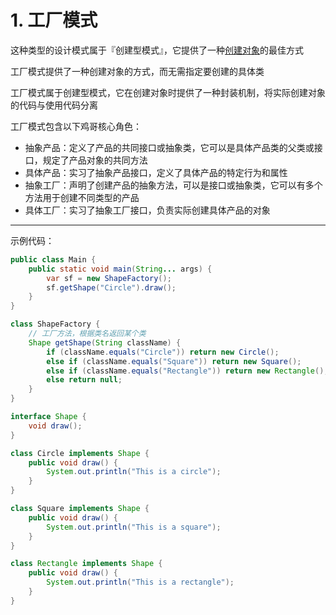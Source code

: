 # 1. 工厂模式

这种类型的设计模式属于『创建型模式』，它提供了一种<u>创建对象</u>的最佳方式

工厂模式提供了一种创建对象的方式，而无需指定要创建的具体类

工厂模式属于创建型模式，它在创建对象时提供了一种封装机制，将实际创建对象的代码与使用代码分离

工厂模式包含以下鸡哥核心角色：

- 抽象产品：定义了产品的共同接口或抽象类，它可以是具体产品类的父类或接口，规定了产品对象的共同方法
- 具体产品：实习了抽象产品接口，定义了具体产品的特定行为和属性
- 抽象工厂：声明了创建产品的抽象方法，可以是接口或抽象类，它可以有多个方法用于创建不同类型的产品
- 具体工厂：实习了抽象工厂接口，负责实际创建具体产品的对象

---

示例代码：

```java
public class Main {
    public static void main(String... args) {
        var sf = new ShapeFactory();
        sf.getShape("Circle").draw();
    }
}

class ShapeFactory {
    // 工厂方法，根据类名返回某个类
    Shape getShape(String className) {
        if (className.equals("Circle")) return new Circle();
        else if (className.equals("Square")) return new Square();
        else if (className.equals("Rectangle")) return new Rectangle();
        else return null;
    }
}

interface Shape {
    void draw();
}

class Circle implements Shape {
    public void draw() {
        System.out.println("This is a circle");
    }
}

class Square implements Shape {
    public void draw() {
        System.out.println("This is a square");
    }
}

class Rectangle implements Shape {
    public void draw() {
        System.out.println("This is a rectangle");
    }
}
```